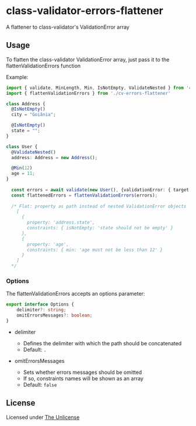# class-validator-errors-flattener

A flattener to class-validator's ValidationError array

## Usage

To flatten the class-validator ValidationError array, just pass it to the flattenValidationErrors function

Example:
```ts
import { validate, MinLength, Min, IsNotEmpty, ValidateNested } from 'class-validator';
import { flattenValidationErrors } from './cv-errors-flattener'

class Address {
  @IsNotEmpty()
  city = "Goiânia";

  @IsNotEmpty()
  state = "";
}

class User {
  @ValidateNested()
  address: Address = new Address();

  @Min(12)
  age = 11;
}
  
  const errors = await validate(new User(), {validationError: { target: false, value: false } });
  const flattenedErrors = flattenValidationErrors(errors);
  
  /* Flat: property as path instead of nested ValidationError objects
    [
      {
        property: 'address.state',
        constraints: { isNotEmpty: 'state should not be empty' }
      },
      {
        property: 'age',
        constraints: { min: 'age must not be less than 12' }
      }
    ]
  */

```

### Options

The flattenValidationErrors accepts an options parameter:

```ts
export interface Options {
    delimiter?: string;
    omitErrorsMessages?: boolean;
}
```

- delimiter
  - Defines the delimiter with which the path should be concatenated
  - Default: ```.```

- omitErrorsMessages
  - Sets whether errors messages should be omitted
  - If so, constraints names will be shown as an array 
  - Default: ```false```

## License
Licensed under [The Unlicense](LICENSE)
